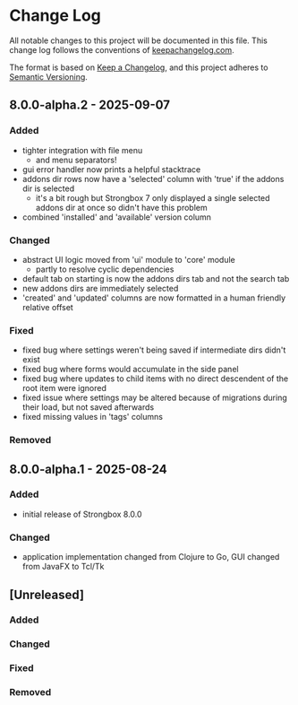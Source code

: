 # Change Log
All notable changes to this project will be documented in this file. This change log follows the conventions of [keepachangelog.com](http://keepachangelog.com/).

The format is based on [Keep a Changelog](https://keepachangelog.com/en/1.0.0/),
and this project adheres to [Semantic Versioning](https://semver.org/spec/v2.0.0.html).

## 8.0.0-alpha.2 - 2025-09-07

### Added

* tighter integration with file menu 
    - and menu separators!
* gui error handler now prints a helpful stacktrace
* addons dir rows now have a 'selected' column with 'true' if the addons dir is selected
    - it's a bit rough but Strongbox 7 only displayed a single selected addons dir at once so didn't have this problem
* combined 'installed' and 'available' version column

### Changed

* abstract UI logic moved from 'ui' module to 'core' module
    - partly to resolve cyclic dependencies
* default tab on starting is now the addons dirs tab and not the search tab
* new addons dirs are immediately selected
* 'created' and 'updated' columns are now formatted in a human friendly relative offset

### Fixed

* fixed bug where settings weren't being saved if intermediate dirs didn't exist
* fixed bug where forms would accumulate in the side panel
* fixed bug where updates to child items with no direct descendent of the root item were ignored
* fixed issue where settings may be altered because of migrations during their load, but not saved afterwards
* fixed missing values in 'tags' columns

### Removed

## 8.0.0-alpha.1 - 2025-08-24

### Added

* initial release of Strongbox 8.0.0

### Changed

* application implementation changed from Clojure to Go, GUI changed from JavaFX to Tcl/Tk

## [Unreleased]

### Added

### Changed

### Fixed

### Removed
